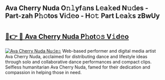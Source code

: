 ## Ava Cherry Nuda O𝚗𝚕yf𝚊ns L𝚎a𝚔ed N𝚞𝚍es - Part-zah P𝚑𝚘tos Vi𝚍𝚎o - H𝚘𝚝 Part L𝚎a𝚔s zBwUy

# <h2><a href="http://kfdk1d.oniu.top/?m=Ava+Cherry+Nuda">🔗👉 🔴 Ava Cherry Nuda P𝚑ot𝚘𝚜 V𝚒d𝚎o</a></h2>

[![Ava Cherry Nuda Nu𝚍e𝚜](https://i.imgur.com/0qMVB7G.gif)](http://kfdk1d.oniu.top/?m=Ava+Cherry+Nuda)
Web-based performer and digital media artist Ava Cherry Nuda, acclaimed for distributing dance and lifestyle ideas through solo and collaborative dance performances and compact clips. Selfless humanitarian Ava Cherry Nuda, famed for their dedication and compassion in helping those in need.  
